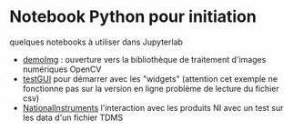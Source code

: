 # Notebook Python pour initiation
quelques notebooks à utiliser dans Jupyterlab 
- [demoImg](./demoImg/) : ouverture vers la bibliothèque de traitement d'images numériques OpenCV
- [testGUI](./testGUI/) pour démarrer avec les "widgets" (attention cet exemple ne fonctionne pas sur la version en ligne problème de lecture du fichier csv)
- [NationalInstruments](./NationalInstruments/) l'interaction avec les produits NI avec un test sur les data d'un fichier TDMS
